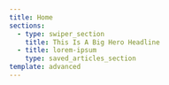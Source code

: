 ```yaml
---
title: Home
sections:
  - type: swiper_section
    title: This Is A Big Hero Headline
  - title: lorem-ipsum
    type: saved_articles_section
template: advanced
---
```

